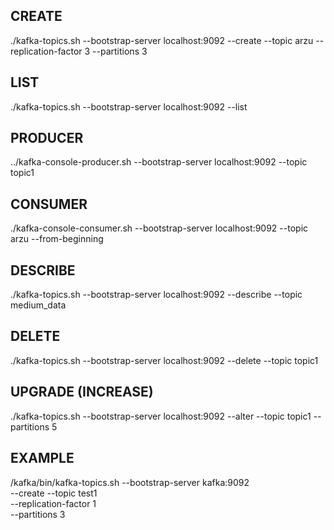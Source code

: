 ## CREATE
./kafka-topics.sh --bootstrap-server localhost:9092 --create --topic arzu --replication-factor 3 --partitions 3

## LIST
./kafka-topics.sh --bootstrap-server localhost:9092 --list

## PRODUCER
../kafka-console-producer.sh --bootstrap-server localhost:9092 --topic topic1

## CONSUMER
./kafka-console-consumer.sh --bootstrap-server localhost:9092 --topic arzu --from-beginning

## DESCRIBE
./kafka-topics.sh --bootstrap-server localhost:9092 --describe --topic medium_data

## DELETE
./kafka-topics.sh --bootstrap-server localhost:9092 --delete --topic topic1

## UPGRADE (INCREASE)
./kafka-topics.sh --bootstrap-server localhost:9092 --alter --topic topic1 --partitions 5 

## EXAMPLE
/kafka/bin/kafka-topics.sh --bootstrap-server kafka:9092 \
--create --topic test1 \
--replication-factor 1 \
--partitions 3